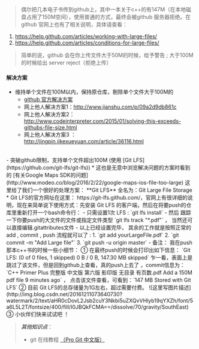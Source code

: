  >偶尔把几本电子书传到github上，其中一本关于c++的有147M（在本地磁盘占用了150M空间），使用普通的方式，最终会被github 服务器拒绝。在github 官网上也有了相关说明，具体请查看：
 >
1. https://help.github.com/articles/working-with-large-files/
2. https://help.github.com/articles/conditions-for-large-files/

>简单的说，github 会在你上传文件大于50M的时候，给予警告 ; 大于100M的时候给出 server reject（拒绝上传）

#### 解决方案
- 维持单个文件在100M以内，保持原仓库，剔除单个文件大于100M的
  *  [github 官方解决方案](https://help.github.com/enterprise/11.10.340/user/articles/working-with-large-files/)
  * 网上他人解决方案1：http://www.jianshu.com/p/09a2d9db861c
  * 网上他人解决方案2：http://www.codeinterpreter.com/2015/01/solving-this-exceeds-githubs-file-size.html
  * 网上他人解决方案3 ：http://jingpin.jikexueyuan.com/article/36116.html
<br>
- 突破github限制，支持单个文件超出100M (使用 [Git LFS](https://github.com/git-lfs/git-lfs))
  * 这也是无意中浏览解决问题的方案时看到的 [有关Google Maps SDK的问题](http://www.modeo.co/blog/2016/2/22/google-maps-ios-file-too-large) 
  这里给了我们一个很好的处理方案： **Git LFS** 全名为：Git Large File Storage
  * Git LFS的官方网址在这里： https://git-lfs.github.com/，官网上有很详细的说明，现在来简单说下使用方式：先安装 Git LFS 的客户端，然后在将要push的仓库里重新打开一个bash命令行：
     - 只需设置1次 LFS : `git lfs install`
     - 然后 跟踪一下你要push的大文件的文件或指定文件类型 `git lfs track "*.pdf"`  ， 当然还可以直接编辑.gitattributes文件
     - 以上已经设置完毕， 其余的工作就是按照正常的 add , commit , push 流程就可以了 : 
         1.  `git add yourLargeFile.pdf`
         2. `git commit -m "Add Large file"`
         3. `git push -u origin master`
  - 备注： 我在push那本c++书的时候一些小细节：
    ① 在最终push的时候会打印出如下信息： 
        `Git LFS: (0 of 0 files, 1 skipped) 0 B / 0 B, 147.30 MB skipped`
           乍一看，表面上是跳过了该文件，但是回到github上查看，真的push上去了 ，commit信息为：
 `C++ Primer Plus 完整版 中文版 第六版 影印版 无目录 有页数.pdf	Add a 150M pdf file	9 minutes ago` ，
点击该文件查看，可看到：`147 MB   Stored with Git LFS`
  ② 目前 Git LFS的总存储量为1G左右，超过需要付费。 
		  ![这里写图片描述](http://img.blog.csdn.net/20161211073640730?watermark/2/text/aHR0cDovL2Jsb2cuY3Nkbi5uZXQvVHlyb19qYXZh/font/5a6L5L2T/fontsize/400/fill/I0JBQkFCMA==/dissolve/70/gravity/SouthEast)
  ③ 小伙伴们快来试试吧 ！

> _**其他知识点**_：
> 
>- git 在线教程  [（Pro Git 中文版）](http://git.oschina.net/progit/)